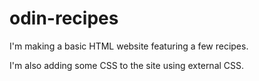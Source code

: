 # odin-recipes

I'm making a basic HTML website featuring a few recipes.

I'm also adding some CSS to the site using external CSS.